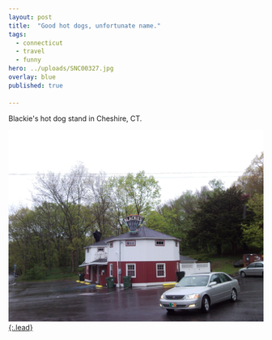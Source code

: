 ```yaml
---
layout: post
title:  "Good hot dogs, unfortunate name."
tags:
  - connecticut
  - travel
  - funny
hero: ../uploads/SNC00327.jpg
overlay: blue
published: true

---
```


Blackie's hot dog stand in Cheshire, CT. 

[![that name](../uploads/SNC00327.jpg){:.lead}](../uploads/SNC00327.jpg)
